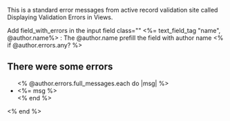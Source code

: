 This is a standard error messages from active record validation site called Displaying Validation Errors in Views.

Add field_with_errors in the input field class=""
<%= text_field_tag "name", @author.name%> : The @author.name prefill the field with author name
<% if @author.errors.any? %>
  <div id="error_explanation">
    <h2>There were some errors</h2>
    <ul>
      <% @author.errors.full_messages.each do |msg| %>
        <li> <%= msg %></li>
      <% end %>
    </ul>
  </div>
<% end %>
